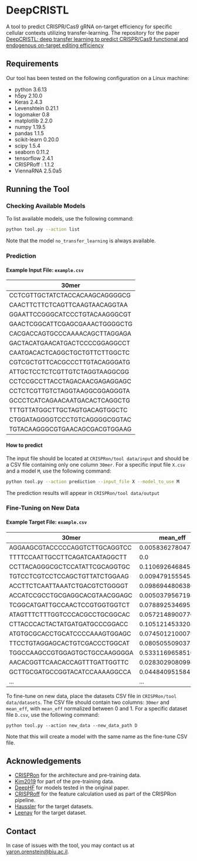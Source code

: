 
# DeepCRISTL

A tool to predict CRISPR/Cas9 gRNA on-target efficiency for specific cellular contexts utilizing transfer-learning. The repository for the paper [DeepCRISTL: deep transfer learning to predict CRISPR/Cas9 functional and endogenous on-target editing efficiency](https://academic.oup.com/bioinformatics/article/38/Supplement_1/i161/6617528)

## Requirements

Our tool has been tested on the following configuration on a Linux machine:
 - python 3.6.13
 - h5py 2.10.0
 - Keras 2.4.3
 - Levenshtein 0.21.1
 - logomaker 0.8
 - matplotlib 2.2.0
 - numpy 1.19.5
 - pandas 1.1.5
 - scikit-learn 0.20.0
 - scipy 1.5.4
 - seaborn 0.11.2
 - tensorflow 2.4.1
 - CRISPRoff : 1.1.2
 - ViennaRNA 2.5.0a5
 



## Running the Tool

### Checking Available Models
To list available models, use the following command:
```sh
python tool.py --action list
```
Note that the model `no_transfer_learning` is always available.

### Prediction
#### Example Input File: `example.csv`

| 30mer                         |
|--------------------------------|
|CCTCGTTGCTATCTACCACAAGCAGGGGCG|
|CAACTTCTTCTCAGTTCAAGTAACAGGTAA|
|GGAATTCCGGGCATCCCTGTACAAGGGCGT|
|GAACTCGGCATTCGAGCGAAACTGGGGCTG|
|CACGACCAGTGCCCAAAACAGCTTAGGAGA|
|GACTACATGAACATGACTCCCCGGAGGCCT|
|CAATGACACTCAGGCTGCTGTTCTTGGCTC|
|CGTCGCTGTTCACGCCCTTGTACAGGGATG|
|ATTGCTCCTCTCGTTGTCTAGGTAAGGCGG|
|CCTCCGCCTTACCTAGACAACGAGAGGAGC|
|CCTCTCGTTGTCTAGGTAAGGCGGAGGGTA|
|GCCCTCATCAGAACAATGACACTCAGGCTG|
|TTTGTTATGGCTTGCTAGTGACAGTGGCTC|
|CTGGATAGGGGTCCCTGTCAGGGGCGGTAC|
|TGTACAAGGGCGTGAACAGCGACGTGGAAG|


#### How to predict
The input file should be located at `CRISPRon/tool data/input` and should be a CSV file containing only one column `30mer`. For a specific input file `X.csv` and a model `M`, use the following command:

```sh
python tool.py --action prediction --input_file X --model_to_use M
```

The prediction results will appear in `CRISPRon/tool data/output`

### Fine-Tuning on New Data
#### Example Target File: `example.csv`

| 30mer                        | mean_eff          |
|------------------------------|-------------------|
| AGGAAGCGTACCCCCAGGTCTTGCAGGTCC | 0.0058362780473332 |
| TTTTCCAATTGCCTTCAGATCAATAGGCTT | 0.0               |
| CCTTACAGGGCGCTCCATATTCGCAGGTGC | 0.1106926468458475 |
| TGTCCTCGTCCTCCAGCTGTTATCTGGAAG | 0.0094791555458701 |
| ACCTTCTCAATTAAATCTGACGTCTGGGGT | 0.0986944806386289 |
| ACCATCCGCCTGCGAGGCACGTAACGGAGC | 0.0050379567194411 |
| TCGGCATGATTGCCAACTCCGTGGTGGTCT | 0.0788925346952764 |
| ATAGTTTCTTTGGTCCCACGCCTGCGGCAC | 0.057214890077075  |
| CTTACCCACTACTATGATGATGCCCGGACC | 0.1051214533208349 |
| ATGTGCGCACCTGCATCCCCAAAGTGGAGC | 0.0745012100079162 |
| TTCCTGTAGGAGCACTGTCGACCCTGGCAT | 0.0805055090371068 |
| TGGCCAAGCCGTGGAGTGCTGCCAAGGGGA | 0.5331169658510118 |
| AACACGGTTCAACACCAGTTTGATTGGTTC | 0.0283029080994734 |
| GCTTGCGATGCCGGTACATCCAAAAGGCCA | 0.0448409515847471 |
| ... | ...

To fine-tune on new data, place the datasets CSV file in `CRISPRon/tool data/datasets`. The CSV file should contain two columns: `30mer` and `mean_eff`, with `mean_eff` normalized between 0 and 1. For a specific dataset file `D.csv`, use the following command:

`python tool.py --action new_data --new_data_path D`

Note that this will create a model with the same name as the fine-tune CSV file.



## Acknowledgements

 - [CRISPRon](https://www.nature.com/articles/s41467-021-23576-0) for the architecture and pre-training data.
 - [Kim2019](https://www.science.org/doi/10.1126/sciadv.aax9249) for part of the pre-training data.
 - [DeepHF](https://www.nature.com/articles/s41467-019-12281-8) for models tested in the original paper.
 - [CRISPRoff](https://bulldogjob.com/news/449-how-to-write-a-good-readme-for-your-github-project) for the feature calculation used as part of the CRISPRon pipeline.
  - [Haussler](https://link.springer.com/article/10.1186/s13059-016-1012-2) for the target datasets.
- [Leenay](https://www.nature.com/articles/s41587-019-0203-2) for the target dataset.


## Contact
In case of issues with the tool, you may contact us at yaron.orenstein@biu.ac.il.